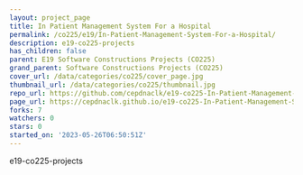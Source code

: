 ```yaml
---
layout: project_page
title: In Patient Management System For a Hospital
permalink: /co225/e19/In-Patient-Management-System-For-a-Hospital/
description: e19-co225-projects
has_children: false
parent: E19 Software Constructions Projects (CO225)
grand_parent: Software Constructions Projects (CO225)
cover_url: /data/categories/co225/cover_page.jpg
thumbnail_url: /data/categories/co225/thumbnail.jpg
repo_url: https://github.com/cepdnaclk/e19-co225-In-Patient-Management-System-For-a-Hospital
page_url: https://cepdnaclk.github.io/e19-co225-In-Patient-Management-System-For-a-Hospital
forks: 7
watchers: 0
stars: 0
started_on: '2023-05-26T06:50:51Z'
---
```


e19-co225-projects